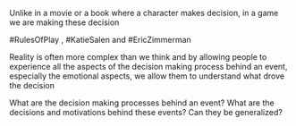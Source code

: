 Unlike in a movie or a book where a character makes decision, in a game we are making these decision

#RulesOfPlay , #KatieSalen and #EricZimmerman

Reality is often more complex than we think and by allowing people to experience all the aspects of the decision making process behind an event, especially the emotional aspects, we allow them to understand what drove the decision

What are the decision making processes behind an event?
What are the decisions and motivations behind these events? Can they be generalized?